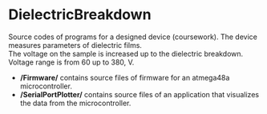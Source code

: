 # DielectricBreakdown
Source codes of programs for a designed device (coursework).
The device measures parameters of dielectric films.  
The voltage on the sample is increased up to the dielectric breakdown. Voltage range is from 60 up to 380, V.

* __/Firmware/__ contains source files of firmware for an atmega48a microcontroller.
* __/SerialPortPlotter/__ contains source files of an application that visualizes the data from the microcontroller.
